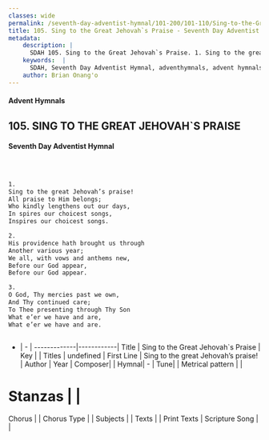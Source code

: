 ```yaml
---
classes: wide
permalink: /seventh-day-adventist-hymnal/101-200/101-110/Sing-to-the-Great-Jehovah`s-Praise/
title: 105. Sing to the Great Jehovah`s Praise - Seventh Day Adventist Hymnal
metadata:
    description: |
      SDAH 105. Sing to the Great Jehovah`s Praise. 1. Sing to the great Jehovah’s praise! All praise to Him belongs; Who kindly lengthens out our days, In spires our choicest songs, Inspires our choicest songs.
    keywords:  |
      SDAH, Seventh Day Adventist Hymnal, adventhymnals, advent hymnals, Sing to the Great Jehovah`s Praise, Sing to the great Jehovah’s praise! 
    author: Brian Onang'o
---
```


#### Advent Hymnals
## 105. SING TO THE GREAT JEHOVAH`S PRAISE
#### Seventh Day Adventist Hymnal

```txt



1.
Sing to the great Jehovah’s praise!
All praise to Him belongs;
Who kindly lengthens out our days,
In spires our choicest songs,
Inspires our choicest songs.

2.
His providence hath brought us through
Another various year;
We all, with vows and anthems new,
Before our God appear,
Before our God appear.

3.
O God, Thy mercies past we own,
And Thy continued care;
To Thee presenting through Thy Son
What e’er we have and are,
What e’er we have and are.



```

- |   -  |
-------------|------------|
Title | Sing to the Great Jehovah`s Praise |
Key |  |
Titles | undefined |
First Line | Sing to the great Jehovah’s praise! |
Author | 
Year | 
Composer|  |
Hymnal|  - |
Tune|  |
Metrical pattern | |
# Stanzas |  |
Chorus |  |
Chorus Type |  |
Subjects |  |
Texts |  |
Print Texts | 
Scripture Song |  |
  
